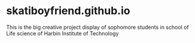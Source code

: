# skatiboyfriend.github.io
This is the big creative project display of sophomore students in school of Life science of Harbin Institute of Technology
